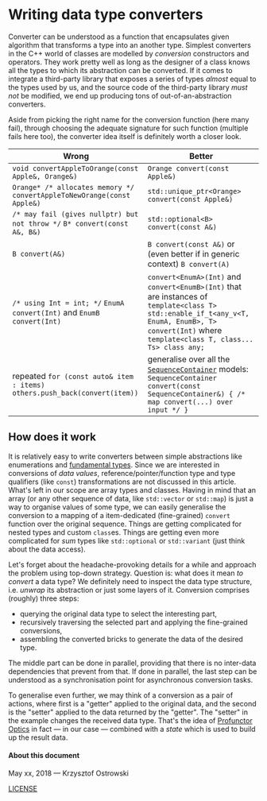 # Writing data type converters

Converter can be understood as a function that encapsulates given algorithm that transforms a type into an another type. Simplest converters in the C++ world of classes are modelled by _conversion_ constructors and operators. They work pretty well as long as the designer of a class knows all the types to which its abstraction can be converted. If it comes to integrate a third-party library that exposes a series of types _almost_ equal to the types used by us, and the source code of the third-party library _must not_ be modified, we end up producing tons of out-of-an-abstraction converters.

Aside from picking the right name for the conversion function (here many fail), through choosing the adequate signature for such function (multiple fails here too), the converter idea itself is definitely worth a closer look. 


Wrong | Better
---   | ---
`void convertAppleToOrange(const Apple&, Orange&)` | `Orange convert(const Apple&)`
`Orange* /* allocates memory */ convertAppleToNewOrange(const Apple&)` | `std::unique_ptr<Orange> convert(const Apple&)`
`/* may fail (gives nullptr) but not throw */` `B* convert(const A&, B&)`| `std::optional<B> convert(const A&)`
`B convert(A&)` | `B convert(const A&)` or (even better if in generic context) `B convert(A)`
`/* using Int = int; */` `EnumA convert(Int)` and `EnumB convert(Int)`  | `convert<EnumA>(Int)` and `convert<EnumB>(Int)` that are instances of `template<class T> std::enable_if_t<any_v<T, EnumA, EnumB>, T> convert(Int)` where `template<class T, class... Ts> class any;`
repeated `for (const auto& item : items) others.push_back(convert(item))` | generalise over all the [`SequenceContainer`](http://en.cppreference.com/w/cpp/concept/SequenceContainer) models: `SequenceContainer convert(const SequenceContainer&) { /* map convert(...) over input */ }`

## How does it work

It is relatively easy to write converters between simple abstractions like enumerations and [fundamental types](http://en.cppreference.com/w/cpp/language/types). Since we are interested in conversions of _data values_, reference/pointer/function type and type qualifiers (like `const`) transformations are not discussed in this article. What's left in our scope are array types and classes. Having in mind that an array (or any other sequence of data, like `std::vector` or `std::map`) is just a way to organise values of some type, we can easily generalise the conversion to a mapping of a item-dedicated (fine-grained) `convert` function over the original sequence. Things are getting complicated for nested types and custom `class`es. Things are getting even more complicated for _sum_ types like `std::optional` or `std::variant` (just think about the data access).

Let's forget about the headache-provoking details for a while and approach the problem using top-down strategy. Question is: what does it mean _to convert_ a data type? We definitely need to inspect the data type structure, i.e. _unwrap_ its abstraction or just some layers of it. Conversion comprises (roughly) three steps:
* querying the original data type to select the interesting part,
* recursively traversing the selected part and applying the fine-grained conversions,
* assembling the converted bricks to generate the data of the desired type.

The middle part can be done in parallel, providing that there is no inter-data dependencies that prevent from that. If done in parallel, the last step can be understood as a synchronisation point for asynchronous conversion tasks.

To generalise even further, we may think of a conversion as a pair of actions, where first is a "getter" applied to the original data, and the second is the "setter" applied to the data returned by the "getter". The "setter" in the example changes the received data type. That's the idea of [Profunctor Optics](https://arxiv.org/abs/1703.10857) in fact &mdash; in our case &mdash; combined with a _state_ which is used to build up the result data.

#### About this document

May xx, 2018 &mdash; Krzysztof Ostrowski

[LICENSE](https://github.com/insooth/insooth.github.io/blob/master/LICENSE)


